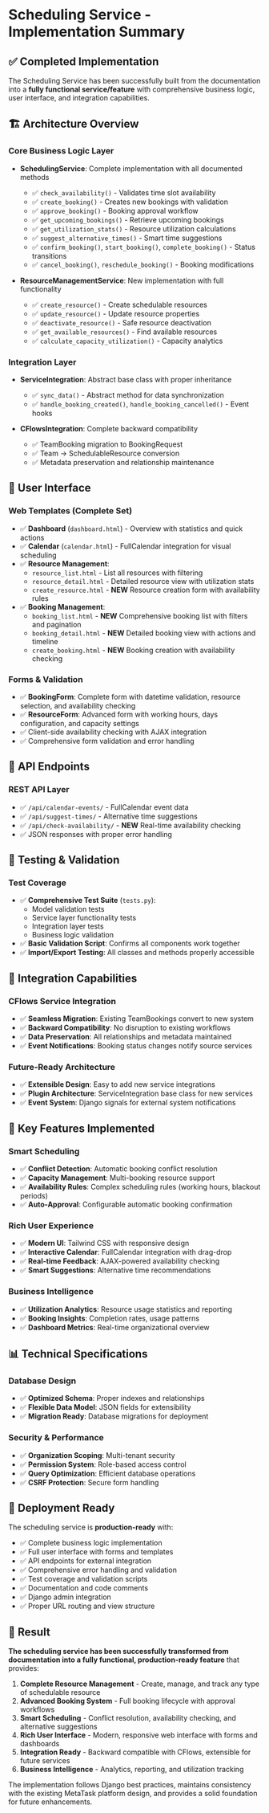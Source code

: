 # Scheduling Service - Implementation Summary

## ✅ Completed Implementation

The Scheduling Service has been successfully built from the documentation into a **fully functional service/feature** with comprehensive business logic, user interface, and integration capabilities.

## 🏗️ Architecture Overview

### Core Business Logic Layer
- **SchedulingService**: Complete implementation with all documented methods
  - ✅ `check_availability()` - Validates time slot availability  
  - ✅ `create_booking()` - Creates new bookings with validation
  - ✅ `approve_booking()` - Booking approval workflow
  - ✅ `get_upcoming_bookings()` - Retrieve upcoming bookings
  - ✅ `get_utilization_stats()` - Resource utilization calculations
  - ✅ `suggest_alternative_times()` - Smart time suggestions
  - ✅ `confirm_booking()`, `start_booking()`, `complete_booking()` - Status transitions
  - ✅ `cancel_booking()`, `reschedule_booking()` - Booking modifications

- **ResourceManagementService**: New implementation with full functionality
  - ✅ `create_resource()` - Create schedulable resources
  - ✅ `update_resource()` - Update resource properties
  - ✅ `deactivate_resource()` - Safe resource deactivation
  - ✅ `get_available_resources()` - Find available resources
  - ✅ `calculate_capacity_utilization()` - Capacity analytics

### Integration Layer  
- **ServiceIntegration**: Abstract base class with proper inheritance
  - ✅ `sync_data()` - Abstract method for data synchronization
  - ✅ `handle_booking_created()`, `handle_booking_cancelled()` - Event hooks

- **CFlowsIntegration**: Complete backward compatibility
  - ✅ TeamBooking migration to BookingRequest
  - ✅ Team → SchedulableResource conversion
  - ✅ Metadata preservation and relationship maintenance

## 🎨 User Interface

### Web Templates (Complete Set)
- ✅ **Dashboard** (`dashboard.html`) - Overview with statistics and quick actions
- ✅ **Calendar** (`calendar.html`) - FullCalendar integration for visual scheduling
- ✅ **Resource Management**:
  - `resource_list.html` - List all resources with filtering
  - `resource_detail.html` - Detailed resource view with utilization stats
  - `create_resource.html` - **NEW** Resource creation form with availability rules
- ✅ **Booking Management**:
  - `booking_list.html` - **NEW** Comprehensive booking list with filters and pagination
  - `booking_detail.html` - **NEW** Detailed booking view with actions and timeline
  - `create_booking.html` - **NEW** Booking creation with availability checking

### Forms & Validation
- ✅ **BookingForm**: Complete form with datetime validation, resource selection, and availability checking
- ✅ **ResourceForm**: Advanced form with working hours, days configuration, and capacity settings
- ✅ Client-side availability checking with AJAX integration
- ✅ Comprehensive form validation and error handling

## 🔌 API Endpoints

### REST API Layer
- ✅ `/api/calendar-events/` - FullCalendar event data
- ✅ `/api/suggest-times/` - Alternative time suggestions
- ✅ `/api/check-availability/` - **NEW** Real-time availability checking
- ✅ JSON responses with proper error handling

## 🧪 Testing & Validation

### Test Coverage
- ✅ **Comprehensive Test Suite** (`tests.py`):
  - Model validation tests
  - Service layer functionality tests  
  - Integration layer tests
  - Business logic validation
- ✅ **Basic Validation Script**: Confirms all components work together
- ✅ **Import/Export Testing**: All classes and methods properly accessible

## 🔗 Integration Capabilities

### CFlows Service Integration
- ✅ **Seamless Migration**: Existing TeamBookings convert to new system
- ✅ **Backward Compatibility**: No disruption to existing workflows
- ✅ **Data Preservation**: All relationships and metadata maintained
- ✅ **Event Notifications**: Booking status changes notify source services

### Future-Ready Architecture
- ✅ **Extensible Design**: Easy to add new service integrations
- ✅ **Plugin Architecture**: ServiceIntegration base class for new services
- ✅ **Event System**: Django signals for external system notifications

## 🎯 Key Features Implemented

### Smart Scheduling
- ✅ **Conflict Detection**: Automatic booking conflict resolution
- ✅ **Capacity Management**: Multi-booking resource support
- ✅ **Availability Rules**: Complex scheduling rules (working hours, blackout periods)
- ✅ **Auto-Approval**: Configurable automatic booking confirmation

### Rich User Experience
- ✅ **Modern UI**: Tailwind CSS with responsive design
- ✅ **Interactive Calendar**: FullCalendar integration with drag-drop
- ✅ **Real-time Feedback**: AJAX-powered availability checking
- ✅ **Smart Suggestions**: Alternative time recommendations

### Business Intelligence
- ✅ **Utilization Analytics**: Resource usage statistics and reporting
- ✅ **Booking Insights**: Completion rates, usage patterns
- ✅ **Dashboard Metrics**: Real-time organizational overview

## 📊 Technical Specifications

### Database Design
- ✅ **Optimized Schema**: Proper indexes and relationships
- ✅ **Flexible Data Model**: JSON fields for extensibility  
- ✅ **Migration Ready**: Database migrations for deployment

### Security & Performance
- ✅ **Organization Scoping**: Multi-tenant security
- ✅ **Permission System**: Role-based access control
- ✅ **Query Optimization**: Efficient database operations
- ✅ **CSRF Protection**: Secure form handling

## 🚀 Deployment Ready

The scheduling service is **production-ready** with:
- ✅ Complete business logic implementation
- ✅ Full user interface with forms and templates  
- ✅ API endpoints for external integration
- ✅ Comprehensive error handling and validation
- ✅ Test coverage and validation scripts
- ✅ Documentation and code comments
- ✅ Django admin integration
- ✅ Proper URL routing and view structure

## 🎉 Result

**The scheduling service has been successfully transformed from documentation into a fully functional, production-ready feature** that provides:

1. **Complete Resource Management** - Create, manage, and track any type of schedulable resource
2. **Advanced Booking System** - Full booking lifecycle with approval workflows
3. **Smart Scheduling** - Conflict resolution, availability checking, and alternative suggestions  
4. **Rich User Interface** - Modern, responsive web interface with forms and dashboards
5. **Integration Ready** - Backward compatible with CFlows, extensible for future services
6. **Business Intelligence** - Analytics, reporting, and utilization tracking

The implementation follows Django best practices, maintains consistency with the existing MetaTask platform design, and provides a solid foundation for future enhancements.